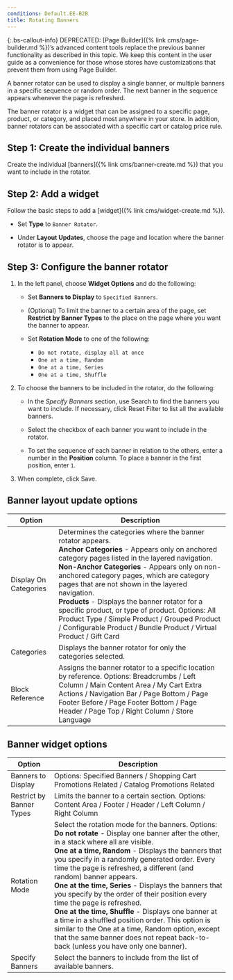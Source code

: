 ```yaml
---
conditions: Default.EE-B2B
title: Rotating Banners
---
```


{:.bs-callout-info}
DEPRECATED: [Page Builder]({% link cms/page-builder.md %})’s advanced content tools replace the previous banner functionality as described in this topic. We keep this content in the user guide as a convenience for those whose stores have customizations that prevent them from using Page Builder.

A banner rotator can be used to display a single banner, or multiple banners in a specific sequence or random order. The next banner in the sequence appears whenever the page is refreshed.

The banner rotator is a widget that can be assigned to a specific page, product, or category, and placed most anywhere in your store. In addition, banner rotators can be associated with a specific cart or catalog price rule.

## Step 1: Create the individual banners

Create the individual [banners]({% link cms/banner-create.md %}) that you want to include in the rotator.

## Step 2: Add a widget

Follow the basic steps to add a [widget]({% link cms/widget-create.md %}).

- Set **Type** to `Banner Rotator`.

- Under **Layout Updates**, choose the page and location where the banner rotator is to appear.

## Step 3: Configure the banner rotator

1. In the left panel, choose **Widget Options** and do the following:

   - Set **Banners to Display** to `Specified Banners`.

   - (Optional) To limit the banner to a certain area of the page, set **Restrict by Banner Types** to the place on the page where you want the banner to appear.

   - Set **Rotation Mode** to one of the following:

      - `Do not rotate, display all at once`
      - `One at a time, Random`
      - `One at a time, Series`
      - `One at a time, Shuffle`

1. To choose the banners to be included in the rotator, do the following:

   - In the _Specify Banners_ section, use Search to find the banners you want to include. If necessary, click <span class="btn">Reset Filter</span> to list all the available banners.

   - Select the checkbox of each banner you want to include in the rotator.

   - To set the sequence of each banner in relation to the others, enter a number in the **Position** column. To place a banner in the first position, enter `1`.

1. When complete, click <span class="btn">Save</span>.

## Banner layout update options

|Option|Description|
|--- |--- |
|Display On Categories|Determines the categories where the banner rotator appears. <br/>**Anchor Categories** - Appears only on anchored category pages listed in the layered navigation. <br/>**Non-Anchor Categories** - Appears only on non-anchored category pages, which are category pages that are not shown in the layered navigation. <br/>**Products** - Displays the banner rotator for a specific product, or type of product. Options: All Product Type / Simple Product / Grouped Product / Configurable Product / Bundle Product / Virtual Product / Gift Card|
|Categories|Displays the banner rotator for only the categories selected.|
|Block Reference|Assigns the banner rotator to a specific location by reference. Options: Breadcrumbs / Left Column / Main Content Area / My Cart Extra Actions / Navigation Bar / Page Bottom / Page Footer Before / Page Footer Bottom / Page Header / Page Top / Right Column / Store Language|

## Banner widget options

|Option|Description|
|--- |--- |
|Banners to Display|Options: Specified Banners / Shopping Cart Promotions Related / Catalog Promotions Related|
|Restrict by Banner Types|Limits the banner to a certain section. Options: Content Area / Footer / Header / Left Column / Right Column|
|Rotation Mode|Select the rotation mode for the banners. Options: <br/>**Do not rotate** - Display one banner after the other, in a stack where all are visible. <br/>**One at a time, Random** - Displays the banners that you specify in a randomly generated order. Every time the page is refreshed, a different (and random) banner appears. <br/>**One at the time, Series** - Displays the banners that you specify by the order of their position every time the page is refreshed. <br/>**One at the time, Shuffle** - Displays one banner at a time in a shuffled position order. This option is similar to the One at a time, Random option, except that the same banner does not repeat back-to-back (unless you have only one banner).|
|Specify Banners|Select the banners to include from the list of available banners.|
